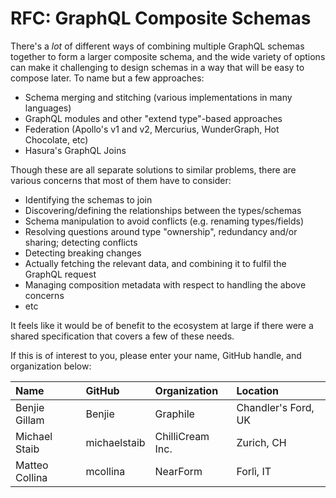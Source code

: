 # RFC: GraphQL Composite Schemas

There's a _lot_ of different ways of combining multiple GraphQL schemas together to form a larger composite schema, and the wide variety of options can make it challenging to design schemas in a way that will be easy to compose later. To name but a few approaches:

- Schema merging and stitching (various implementations in many languages)
- GraphQL modules and other "extend type"-based approaches
- Federation (Apollo's v1 and v2, Mercurius, WunderGraph, Hot Chocolate, etc)
- Hasura's GraphQL Joins

Though these are all separate solutions to similar problems, there are various concerns that most of them have to consider:

- Identifying the schemas to join
- Discovering/defining the relationships between the types/schemas
- Schema manipulation to avoid conflicts (e.g. renaming types/fields)
- Resolving questions around type "ownership", redundancy and/or sharing; detecting conflicts
- Detecting breaking changes
- Actually fetching the relevant data, and combining it to fulfil the GraphQL request
- Managing composition metadata with respect to handling the above concerns
- etc

It feels like it would be of benefit to the ecosystem at large if there were a shared specification that covers a few of these needs.

If this is of interest to you, please enter your name, GitHub handle, and organization below:

| Name               | GitHub          | Organization       | Location
| :----------------- | :-------------- | :----------------- | :-----------------
| Benjie Gillam      | Benjie          | Graphile           | Chandler's Ford, UK
| Michael Staib      | michaelstaib    | ChilliCream Inc.   | Zurich, CH
| Matteo Collina     | mcollina        | NearForm           | Forlì, IT
